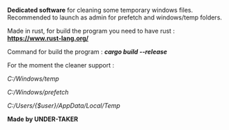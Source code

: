 **Dedicated software** for cleaning some temporary windows files.
Recommended to launch as admin for prefetch and windows/temp folders.

Made in rust, for build the program you need to have rust : 
**https://www.rust-lang.org/**

Command for build the program : 
***cargo build --release***

For the moment the cleaner support : 

*C:/Windows/temp*

*C:/Windows/prefetch*

*C:/Users/{$user}/AppData/Local/Temp*

**Made by UNDER-TAKER**

